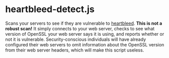 heartbleed-detect.js
====================

Scans your servers to see if they are vulnerable to [heartbleed](http://www.heartbleed.com/). **This is not a robust scan!** It simply connects to your web server, checks to see what version of OpenSSL your web server says it is using, and reports whether or not it is vulnerable. Security-conscious individuals will have already configured their web servers to omit information about the OpenSSL version from their web server headers, which will make this script useless.



